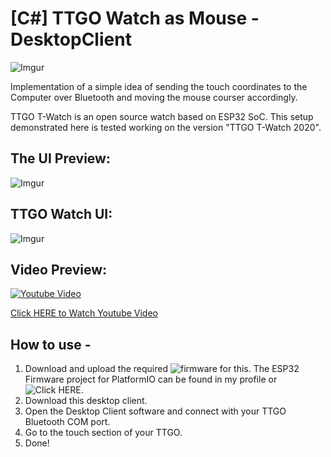 # [C#] TTGO Watch as Mouse - DesktopClient 

![Imgur](https://i.imgur.com/2AiMqJ4.jpg)

Implementation of a simple idea of sending the touch coordinates to the Computer over Bluetooth and moving the mouse courser accordingly.

TTGO T-Watch is an open source watch based on ESP32 SoC. This setup demonstrated here is tested working on the version "TTGO T-Watch 2020".

## The UI Preview: 

![Imgur](https://i.imgur.com/W3Qo3brl.png)

## TTGO Watch UI:

![Imgur](https://i.imgur.com/L4VhFnbm.jpg)

## Video Preview:

[![Youtube Video](https://i.imgur.com/IXqFRgfm.jpg) ](https://www.youtube.com/watch?v=AB10NJjFDsg)

[Click HERE to Watch Youtube Video](https://www.youtube.com/watch?v=AB10NJjFDsg)

## How to use -
1)  Download and upload the required ![firmware](https://github.com/TNeutron/TTGO_Watch_as_Mouse_Firmware) for this. 
    The ESP32 Firmware project for PlatformIO can be found in my profile or ![Click HERE](https://github.com/TNeutron/TTGO_Watch_as_Mouse_Firmware).
2)  Download this desktop client.
3)  Open the Desktop Client software and connect with your TTGO Bluetooth COM port. 
4)  Go to the touch section of your TTGO.
5)  Done!

